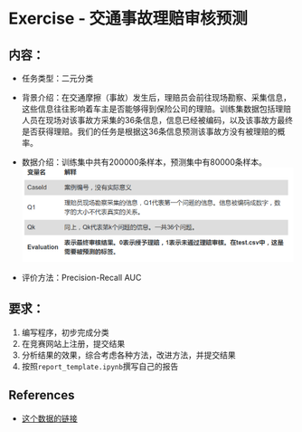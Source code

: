 # Exercise - 交通事故理赔审核预测

## 内容：
* 任务类型：二元分类

* 背景介绍：在交通摩擦（事故）发生后，理赔员会前往现场勘察、采集信息，这些信息往往影响着车主是否能够得到保险公司的理赔。训练集数据包括理赔人员在现场对该事故方采集的36条信息，信息已经被编码，以及该事故方最终是否获得理赔。我们的任务是根据这36条信息预测该事故方没有被理赔的概率。

* 数据介绍：训练集中共有200000条样本，预测集中有80000条样本。 
![data_description](images/data_description.png)

* 评价方法：Precision-Recall AUC


## 要求：
1. 编写程序，初步完成分类
2. 在竞赛网站上注册，提交结果
3. 分析结果的效果，综合考虑各种方法，改进方法，并提交结果
4. 按照`report_template.ipynb`撰写自己的报告


## References
* [这个数据的链接](http://sofasofa.io/competition.php?id=2)

